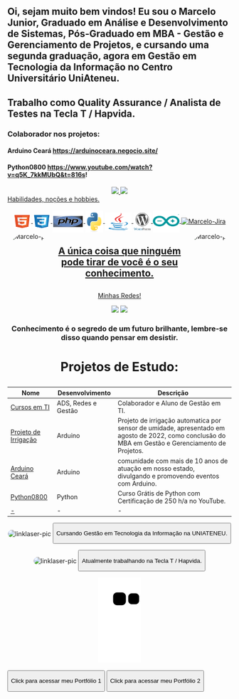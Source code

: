 ## Oi, sejam muito bem vindos! Eu sou o Marcelo Junior, Graduado em Análise e Desenvolvimento de Sistemas, Pós-Graduado em MBA - Gestão e Gerenciamento de Projetos, e cursando uma segunda graduação, agora em Gestão em Tecnologia da Informação no Centro Universitário UniAteneu.
## Trabalho como Quality Assurance / Analista de Testes na Tecla T / Hapvida.
### Colaborador nos projetos: 
#### Arduino Ceará https://arduinoceara.negocio.site/ 
#### Python0800 https://www.youtube.com/watch?v=q5K_7kkMUbQ&t=816s! 
 
<div align="center">
  <a href="https://github.com/marcelojuniors66">
  <img height="160em" src="https://github-readme-stats.vercel.app/api?username=marcelojuniors66&show_icons=true&theme=chartreuse-dark&include_all_commits=true&count_private=true"/>
  <img height="160em" src="https://github-readme-stats.vercel.app/api/top-langs/?username=marcelojuniors66&layout=compact&langs_count=7&theme=chartreuse-dark"/>
</div>
  <div align="center">
    </div>
Habilidades, noções e hobbies. 
<div align="center" style="display: inline_block"><br>
  <img align="center" alt="Marcelo-HTML" height="30" width="40" src="https://raw.githubusercontent.com/devicons/devicon/master/icons/html5/html5-original.svg">
  <img align="center" alt="Marcelo-CSS" height="30" width="40" src="https://raw.githubusercontent.com/devicons/devicon/master/icons/css3/css3-original.svg">
  <img align="center" alt="Marcelo-PHP" height="50" width="70" src="https://raw.githubusercontent.com/devicons/devicon/master/icons/php/php-original.svg">
  <img align="center" alt="Marcelo-Python" height="50" width="40" src="https://raw.githubusercontent.com/devicons/devicon/master/icons/python/python-original.svg">
  <img align="center" alt="Marcelo-Java" height="40" width="60" src="https://raw.githubusercontent.com/devicons/devicon/master/icons/java/java-original.svg">
  <img align="center" alt="Marcelo-Wordpress" height="40" width="40" src="https://raw.githubusercontent.com/devicons/devicon/master/icons/wordpress/wordpress-original.svg">
  <img align="center" alt="Marcelo-Arduino" height="50" width="60" src="https://raw.githubusercontent.com/devicons/devicon/master/icons/arduino/arduino-original.svg">
  <img align="center" alt="Marcelo-Jira" height="50" width="60" src="https://cdn.jsdelivr.net/gh/devicons/devicon/icons/jira/jira-original-wordmark.svg">
  <img align="right" alt="Marcelo-pic" height="150" style="border-radius:50px;" 
src="https://cdn.pixabay.com/photo/2019/08/10/02/34/am-4396115_960_720.png?width=676&height=676">
 <img align="left" alt="Marcelo-pic" height="150" style="border-radius:50px;" 
src="https://cdn.pixabay.com/photo/2019/08/10/02/34/am-4396115_960_720.png?width=676&height=676">
  
 
 ## <p align="center">A única coisa que ninguém pode tirar de você é o seu conhecimento.</p>
  ##
 Minhas Redes!
<div> 
   <a href="https://www.linkedin.com/in/marcelojuniors66" target="_blank"><img src="https://img.shields.io/badge/-LinkedIn-%230077B5?style=for-the-badge&logo=linkedin&logoColor=white" target="_blank"></a> 
 <a href="https://instagram.com/marcelojuniors66" target="_blank"><img src="https://img.shields.io/badge/-Instagram-%23E4405F?style=for-the-badge&logo=instagram&logoColor=white" target="_blank"></a>
  	
 
 ### <p align="center">Conhecimento é o segredo de um futuro brilhante, lembre-se disso quando pensar em desistir.</p> 
 ### <p align="center"></p>
 
 # <p align="center">Projetos de Estudo: </p>
| Nome  |  Desenvolvimento  | Descrição |
| ------------------- | ------------------- | ------------------- | 
|  [Cursos em TI](https://www.instagram.com/cursosti_uniateneu/) |  ADS, Redes e Gestão | Colaborador e Aluno de Gestão em TI. | 
|  [Projeto de Irrigação](https://www.profsandromesquita.com/aulas-pixels/curso-de-automacao-agricola) |  Arduino | Projeto de irrigação automatica por sensor de umidade, apresentado em agosto de 2022, como conclusão do MBA em Gestão e Gerenciamento de Projetos. | 
|  [Arduino Ceará](https://arduinoceara.negocio.site/) |  Arduino | comunidade com mais de 10 anos de atuação em nosso estado, divulgando e promovendo eventos com Arduino. | 
|  [Python0800](https://www.youtube.com/watch?v=q5K_7kkMUbQ&t=816s!) |  Python | Curso Grátis de Python com Certificação de 250 h/a no YouTube. | 
|  [-](https://https://github.com/marcelojuniors66) |  - | - |
 
 

<img align="center" alt="linklaser-pic" height="250" style="border-radius:50px;" 
src="https://user-images.githubusercontent.com/80868364/151638824-08d1723e-08c9-4958-8f91-5cd8efce7fc6.jpg">
<a  href="https://www.linkedin.com/school/uniateneu/mycompany/"><button><p align="center">Cursando Gestão em Tecnologia da Informação na UNIATENEU.</p></button></a>

<img align="center" alt="linklaser-pic" height="250" style="border-radius:50px;" 
src="https://user-images.githubusercontent.com/80868364/151683394-6b4874aa-1319-4686-9c5f-f2b36859a672.png">
<a href="https://www.linkedin.com/company/tecla-t/mycompany/"><button><p align="center">Atualmente trabalhando na Tecla T / Hapvida.</p></button></a>

 
  ![Snake animation](https://github.com/marcelojuniors66/marcelojuniors66/blob/output/github-contribution-grid-snake.svg)
 
</div>
</div>
 <a href="https://marcelojuniors66.github.io/curriculo/"><button><p align="center">Click para acessar meu Portfólio 1</p></button></a>
 <a href="https://marcelojuniors66.github.io/portfolio/"><button><p align="center">Click para acessar meu Portfólio 2</p></button></a>
</div>

